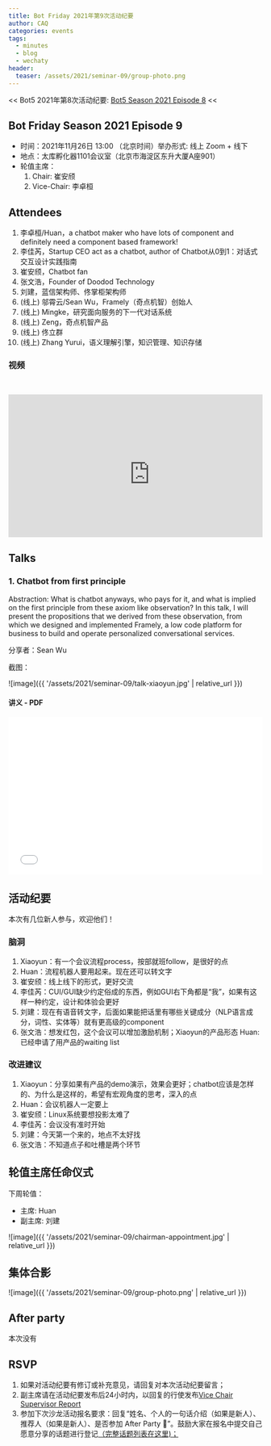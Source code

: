 ```yaml
---
title: Bot Friday 2021年第9次活动纪要
author: CAQ
categories: events
tags:
  - minutes
  - blog
  - wechaty
header:
  teaser: /assets/2021/seminar-09/group-photo.png
---
```


<< Bot5 2021年第8次活动纪要: [Bot5 Season 2021 Episode 8](http://www.bot5.ml/events/seminar-minutes-2021-08/) <<

## Bot Friday Season 2021 Episode 9

- 时间：2021年11月26日 13:00 （北京时间）举办形式: 线上 Zoom + 线下
- 地点：太库孵化器1101会议室（北京市海淀区东升大厦A座901）
- 轮值主席：
  1. Chair: 崔安颀
  2. Vice-Chair: 李卓桓

## Attendees

1. 李卓桓/Huan，a chatbot maker who have lots of component and definitely need a component based framework!
2. 李佳芮，Startup CEO act as a chatbot, author of Chatbot从0到1：对话式交互设计实践指南
3. 崔安颀，Chatbot fan
4. 张文浩，Founder of Doodod Technology
5. 刘建，蓝信架构师、佟掌柜架构师
6. (线上) 邬霄云/Sean Wu，Framely（奇点机智）创始人
7. (线上) Mingke，研究面向服务的下一代对话系统
8. (线上) Zeng，奇点机智产品
9. (线上) 佟立群
10. (线上) Zhang Yurui，语义理解引擎，知识管理、知识存储

### 视频

<div class="video-container" style="
    position: relative;
    padding-bottom:56.25%;
    padding-top:30px;
    height:0;
    overflow:hidden;
">
<iframe width="560" height="315" src="https://www.youtube.com/embed/" frameborder="0" allow="accelerometer; autoplay; clipboard-write; encrypted-media; gyroscope; picture-in-picture" allowfullscreen></iframe>
</div>

## Talks

### 1. Chatbot from first principle

Abstraction: What is chatbot anyways, who pays for it, and what is implied on 
the first principle from these axiom like observation? In this talk, I will 
present the propositions that we derived from these observation, from which we 
designed and implemented Framely, a low code platform for business to build 
and operate personalized conversational services.

分享者：Sean Wu

截图：

![image]({{ '/assets/2021/seminar-09/talk-xiaoyun.jpg' | relative_url }})


#### 讲义 - PDF

<div class="video-container" style="
    position: relative;
    padding-bottom:56.25%;
    padding-top:30px;
    height:0;
    overflow:hidden;
">
  <iframe
    src='{{ '/assets/js/viewer-js/#/assets/2021/seminar-09/talk-xiaoyun.pdf' | relative_url }}'
    width='560'
    height='315'
    allowfullscreen
    webkitallowfullscreen
    frameborder="0"
    style="
      position: absolute;
      top:0;
      left:0;
      width:100%;
      height:100%;
    "
  ></iframe>
</div>

## 活动纪要

本次有几位新人参与，欢迎他们！

### 脑洞

1. Xiaoyun：有一个会议流程process，按部就班follow，是很好的点
2. Huan：流程机器人要用起来。现在还可以转文字
3. 崔安颀：线上线下的形式，更好交流
4. 李佳芮：CUI/GUI缺少约定俗成的东西，例如GUI右下角都是“我”，如果有这样一种约定，设计和体验会更好
5. 刘建：现在有语音转文字，后面如果能把话里有哪些关键成分（NLP语言成分，词性、实体等）就有更高级的component
6. 张文浩：想发红包，这个会议可以增加激励机制；Xiaoyun的产品形态
Huan: 已经申请了用产品的waiting list

### 改进建议

1. Xiaoyun：分享如果有产品的demo演示，效果会更好；chatbot应该是怎样的、为什么是这样的，希望有宏观角度的思考，深入的点
2. Huan：会议机器人一定要上
3. 崔安颀：Linux系统要想投影太难了
4. 李佳芮：会议没有准时开始
5. 刘建：今天第一个来的，地点不太好找
6. 张文浩：不知道点子和吐槽是两个环节

## 轮值主席任命仪式

下周轮值：

- 主席: Huan
- 副主席: 刘建

![image]({{ '/assets/2021/seminar-09/chairman-appointment.jpg' | relative_url }})

## 集体合影

![image]({{ '/assets/2021/seminar-09/group-photo.png' | relative_url }})

## After party

本次没有

## RSVP

1. 如果对活动纪要有修订或补充意见，请回复对本次活动纪要留言；
2. 副主席请在活动纪要发布后24小时内，以回复的行使发布[Vice Chair Supervisor Report](http://bot5.ml/manuals/chair/#vice-chair-supervisor-report)
3. 参加下次沙龙活动报名要求：回复“姓名、个人的一句话介绍（如果是新人）、推荐人（如果是新人）、是否参加 After Party 🍻”。鼓励大家在报名中提交自己愿意分享的话题进行登记[（完整话题列表在这里)；](http://bot5.ml/talks/)

